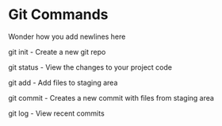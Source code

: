 # Git Commands

Wonder how you add newlines here

git init - Create a new git repo

git status - View the changes to your project code

git add - Add files to staging area

git commit - Creates a new commit with files from staging area

git log - View recent commits



